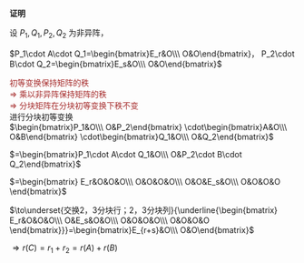 **证明**    
    
设 $P_1,Q_1,P_2,Q_2$ 为非异阵，    
    
 $P_1\cdot A\cdot Q_1=\begin{bmatrix}E_r&O\\\ O&O\end{bmatrix}，    
P_2\cdot B\cdot Q_2=\begin{bmatrix}E_s&O\\\ O&O\end{bmatrix}$     
    
<font color=brown>初等变换保持矩阵的秩    
 $\Rightarrow$ 乘以非异阵保持矩阵的秩    
 $\Rightarrow$ 分块矩阵在分块初等变换下秩不变</font>    
进行分块初等变换    
 $\begin{bmatrix}P_1&O\\\ O&P_2\end{bmatrix}    
\cdot\begin{bmatrix}A&O\\\ O&B\end{bmatrix}    
\cdot\begin{bmatrix}Q_1&O\\\ O&Q_2\end{bmatrix}$     
    
 $=\begin{bmatrix}P_1\cdot A\cdot Q_1&O\\\     
O&P_2\cdot B\cdot Q_2\end{bmatrix}$     
    
 $=\begin{bmatrix}    
E_r&O&O&O\\\     
O&O&O&O\\\     
O&O&E_s&O\\\     
O&O&O&O    
\end{bmatrix}$     
    
 $\to\underset{交换2，3分块行；2，3分块列}{\underline{\begin{bmatrix}    
E_r&O&O&O\\\     
O&E_s&O&O\\\     
O&O&O&O\\\     
O&O&O&O    
\end{bmatrix}}}=\begin{bmatrix}E_{r+s}&O\\\ O&O\end{bmatrix}$     
    
 $\Rightarrow r(C)=r_1+r_2=r(A)+r(B)$     
    
